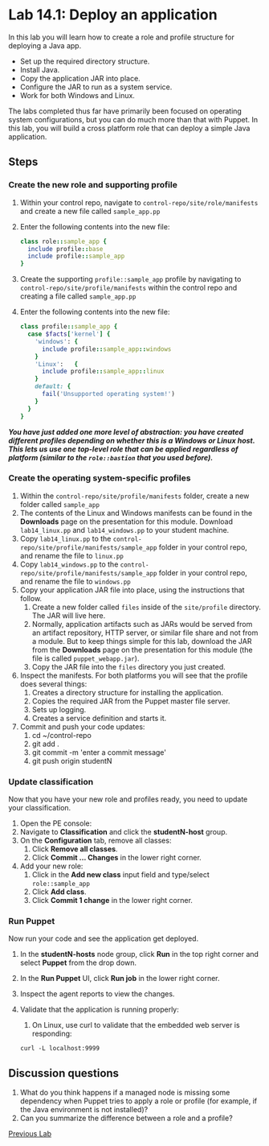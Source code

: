 # Lab 14.1: Deploy an application

In this lab you will learn how to create a role and profile structure for deploying a Java app.

* Set up the required directory structure.
* Install Java.
* Copy the application JAR into place.
* Configure the JAR to run as a system service.
* Work for both Windows and Linux.

The labs completed thus far have primarily been focused on operating system configurations, but you can do much more than that with Puppet. In this lab, you will build a cross platform role that can deploy a simple Java application.

## Steps

### Create the new role and supporting profile

1. Within your control repo, navigate to `control-repo/site/role/manifests` and create a new file called `sample_app.pp`
1. Enter the following contents into the new file:

    ```ruby
    class role::sample_app {
      include profile::base
      include profile::sample_app
    }
    ```

1. Create the supporting `profile::sample_app` profile by navigating to `control-repo/site/profile/manifests` within the control repo and creating a file called `sample_app.pp`
1. Enter the following contents into the new file:
  
    ```ruby
    class profile::sample_app {
      case $facts['kernel'] {
        'windows': {
          include profile::sample_app::windows
        }
        'Linux':   {
          include profile::sample_app::linux
        }
        default: {
          fail('Unsupported operating system!')
        }
      }
    }
    ```

**_You have just added one more level of abstraction: you have created different profiles depending on whether this is a Windows or Linux host. This lets us use one top-level role that can be applied regardless of platform (similar to the `role::bastion` that you used before)._**

### Create the operating system-specific profiles

1. Within the `control-repo/site/profile/manifests` folder, create a new folder called `sample_app`
1. The contents of the Linux and Windows manifests can be found in the **Downloads** page on the presentation for this module. Download `lab14_linux.pp` and `lab14_windows.pp` to your student machine.
1. Copy `lab14_linux.pp` to the `control-repo/site/profile/manifests/sample_app` folder in your control repo, and rename the file to `linux.pp`
1. Copy `lab14_windows.pp` to the `control-repo/site/profile/manifests/sample_app` folder in your control repo, and rename the file to `windows.pp`
1. Copy your application JAR file into place, using the instructions that follow.
    1. Create a new folder called `files` inside of the `site/profile` directory. The JAR will live here.
    1. Normally, application artifacts such as JARs would be served from an artifact repository, HTTP server, or similar file share and not from a module. But to keep things simple for this lab, download the JAR from the **Downloads** page on the presentation for this module (the file is called `puppet_webapp.jar`).
    1. Copy the JAR file into the `files` directory you just created.
1. Inspect the manifests. For both platforms you will see that the profile does several things:
    1. Creates a directory structure for installing the application.
    1. Copies the required JAR from the Puppet master file server.
    1. Sets up logging.
    1. Creates a service definition and starts it.
1. Commit and push your code updates:
    1. cd ~/control-repo
    1. git add .
    1. git commit -m 'enter a commit message'
    1. git push origin studentN

### Update classification

Now that you have your new role and profiles ready, you need to update your classification.

1. Open the PE console:
1. Navigate to **Classification** and click the **studentN-host** group.
1. On the **Configuration** tab, remove all classes:
    1. Click **Remove all classes**.
    1. Click **Commit ... Changes** in the lower right corner.
1. Add your new role:
    1. Click in the **Add new class** input field and type/select `role::sample_app`
    1. Click **Add class**.
    1. Click **Commit 1 change** in the lower right corner.

### Run Puppet

Now run your code and see the application get deployed.

1. In the **studentN-hosts** node group, click **Run** in the top right corner and select **Puppet** from the drop down.
1. In the **Run Puppet** UI, click **Run job** in the lower right corner.
1. Inspect the agent reports to view the changes.
1. Validate that the application is running properly:
    1. On Linux, use curl to validate that the embedded web server is responding:

      ```curl -L localhost:9999```

## Discussion questions

1. What do you think happens if a managed node is missing some dependency when Puppet tries to apply a role or profile (for example, if the Java environment is not installed)?
1. Can you summarize the difference between a role and a profile?

[Previous Lab](../lab-13.1-Class-params)
